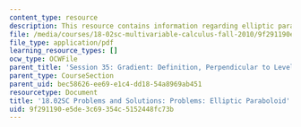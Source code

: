 ```yaml
---
content_type: resource
description: This resource contains information regarding elliptic paraboloid.
file: /media/courses/18-02sc-multivariable-calculus-fall-2010/9f291190e5de3c69354c5152448fc73b_MIT18_02SC_pb_41_comb.pdf
file_type: application/pdf
learning_resource_types: []
ocw_type: OCWFile
parent_title: 'Session 35: Gradient: Definition, Perpendicular to Level Curves'
parent_type: CourseSection
parent_uid: bec58626-ee69-e1c4-dd18-54a8969ab451
resourcetype: Document
title: '18.02SC Problems and Solutions: Problems: Elliptic Paraboloid'
uid: 9f291190-e5de-3c69-354c-5152448fc73b
---
```

